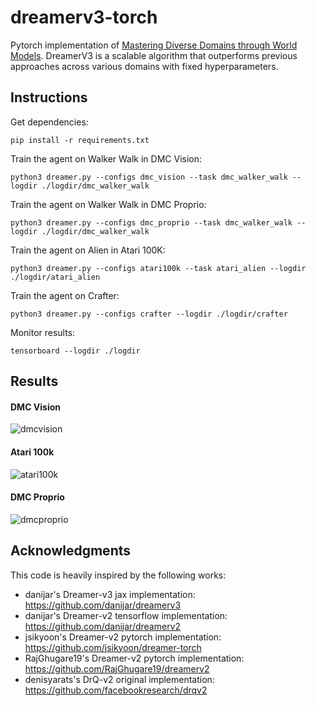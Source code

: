 # dreamerv3-torch
Pytorch implementation of [Mastering Diverse Domains through World Models](https://arxiv.org/abs/2301.04104v1). DreamerV3 is a scalable algorithm that outperforms previous approaches across various domains with fixed hyperparameters.

## Instructions

Get dependencies:
```
pip install -r requirements.txt
```
Train the agent on Walker Walk in DMC Vision:
```
python3 dreamer.py --configs dmc_vision --task dmc_walker_walk --logdir ./logdir/dmc_walker_walk
```
Train the agent on Walker Walk in DMC Proprio:
```
python3 dreamer.py --configs dmc_proprio --task dmc_walker_walk --logdir ./logdir/dmc_walker_walk
```
Train the agent on Alien in Atari 100K:
```
python3 dreamer.py --configs atari100k --task atari_alien --logdir ./logdir/atari_alien
```
Train the agent on Crafter:
```
python3 dreamer.py --configs crafter --logdir ./logdir/crafter
```
Monitor results:
```
tensorboard --logdir ./logdir
```

## Results
#### DMC Vision
![dmcvision](https://github.com/NM512/dreamerv3-torch/assets/70328564/b710d217-2428-4fa0-8471-55e15ec5aa43)

#### Atari 100k
![atari100k](https://github.com/NM512/dreamerv3-torch/assets/70328564/0da6d899-d91d-44b4-a8c4-d5b37413aa11)

#### DMC Proprio
![dmcproprio](https://github.com/NM512/dreamerv3-torch/assets/70328564/7f6e47a5-3235-4bc4-bef9-15ff96782d5e)


## Acknowledgments
This code is heavily inspired by the following works:
- danijar's Dreamer-v3 jax implementation: https://github.com/danijar/dreamerv3
- danijar's Dreamer-v2 tensorflow implementation: https://github.com/danijar/dreamerv2
- jsikyoon's Dreamer-v2 pytorch implementation: https://github.com/jsikyoon/dreamer-torch
- RajGhugare19's Dreamer-v2 pytorch implementation: https://github.com/RajGhugare19/dreamerv2
- denisyarats's DrQ-v2 original implementation: https://github.com/facebookresearch/drqv2

